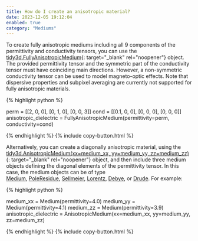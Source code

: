 ```yaml
---
title: How do I create an anisotropic material?
date: 2023-12-05 19:12:04
enabled: true
category: "Mediums"
---
```

To create fully anisotropic mediums including all 9 components of the permittivity and conductivity tensors, you can use the [tidy3d.FullyAnisotropicMedium](https://docs.flexcompute.com/projects/tidy3d/en/latest/api/_autosummary/tidy3d.FullyAnisotropicMedium.html){: target="_blank" rel="noopener"} object. The provided permittivity tensor and the symmetric part of the conductivity tensor must have coinciding main directions. However, a non-symmetric conductivity tensor can be used to model magneto-optic effects. Note that dispersive properties and subpixel averaging are currently not supported for fully anisotropic materials.

<div markdown class="code-snippet">{% highlight python %}

perm = [[2, 0, 0], [0, 1, 0], [0, 0, 3]]
cond = [[0.1, 0, 0], [0, 0, 0], [0, 0, 0]]
anisotropic_dielectric = FullyAnisotropicMedium(permittivity=perm, conductivity=cond)

{% endhighlight %}
{% include copy-button.html %}</div>

Alternatively, you can create a diagonally anisotropic material, using the [tidy3d.AnisotropicMedium(xx=medium\_xx, yy=medium\_yy, zz=medium\_zz)](https://docs.flexcompute.com/projects/tidy3d/en/latest/api/_autosummary/tidy3d.AnisotropicMedium.html#tidy3d.AnisotropicMedium){: target="_blank" rel="noopener"} object, and then include three medium objects defining the diagonal elements of the permittivity tensor. In this case, the medium objects can be of type [Medium](https://docs.flexcompute.com/projects/tidy3d/en/latest/api/_autosummary/tidy3d.Medium.html#tidy3d.Medium),&nbsp;[PoleResidue](https://docs.flexcompute.com/projects/tidy3d/en/latest/api/_autosummary/tidy3d.PoleResidue.html#tidy3d.PoleResidue),&nbsp;[Sellmeier](https://docs.flexcompute.com/projects/tidy3d/en/latest/api/_autosummary/tidy3d.Sellmeier.html#tidy3d.Sellmeier),&nbsp;[Lorentz](https://docs.flexcompute.com/projects/tidy3d/en/latest/api/_autosummary/tidy3d.Lorentz.html#tidy3d.Lorentz),&nbsp;[Debye](https://docs.flexcompute.com/projects/tidy3d/en/latest/api/_autosummary/tidy3d.Debye.html#tidy3d.Debye), or&nbsp;[Drude](https://docs.flexcompute.com/projects/tidy3d/en/latest/api/_autosummary/tidy3d.Drude.html#tidy3d.Drude). For example:

<div markdown class="code-snippet">{% highlight python %}

medium_xx = Medium(permittivity=4.0)
medium_yy = Medium(permittivity=4.1)
medium_zz = Medium(permittivity=3.9)
anisotropic_dielectric = AnisotropicMedium(xx=medium_xx, yy=medium_yy, zz=medium_zz)

{% endhighlight %}
{% include copy-button.html %}</div>

<div> </div>
